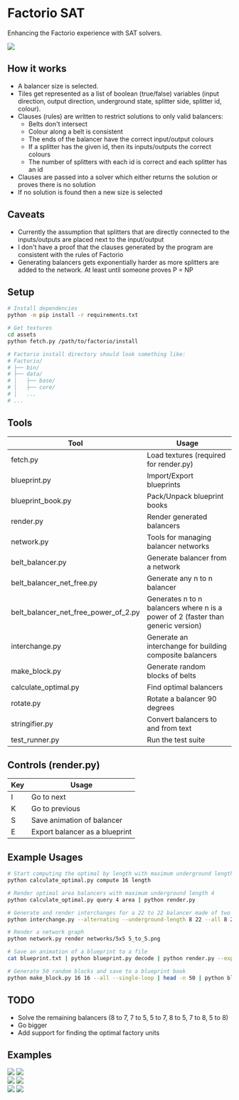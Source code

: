 # Factorio SAT
Enhancing the Factorio experience with SAT solvers.

![](/pictures/diagram.png)

## How it works
 * A balancer size is selected. 
 * Tiles get represented as a list of boolean (true/false) variables (input direction, output direction, underground state, splitter side, splitter id, colour).
 * Clauses (rules) are written to restrict solutions to only valid balancers:
   * Belts don't intersect
   * Colour along a belt is consistent
   * The ends of the balancer have the correct input/output colours
   * If a splitter has the given id, then its inputs/outputs the correct colours
   * The number of splitters with each id is correct and each splitter has an id
 * Clauses are passed into a solver which either returns the solution or proves there is no solution
 * If no solution is found then a new size is selected

## Caveats
 * Currently the assumption that splitters that are directly connected to the inputs/outputs are placed next to the input/output
 * I don't have a proof that the clauses generated by the program are consistent with the rules of Factorio
 * Generating balancers gets exponentially harder as more splitters are added to the network. At least until someone proves P = NP

## Setup
```bash
# Install dependencies
python -m pip install -r requirements.txt

# Get textures
cd assets
python fetch.py /path/to/factorio/install

# Factorio install directory should look something like:
# Factorio/
# ├── bin/
# ├── data/
# │   ├── base/
# │   ├── core/
# │   ...
# ...
```

## Tools

| Tool                                 | Usage                                                                            |
| ------------------------------------ | -------------------------------------------------------------------------------- |
| fetch.py                             | Load textures (required for render.py)                                           |
| blueprint.py                         | Import/Export blueprints                                                         |
| blueprint_book.py                    | Pack/Unpack blueprint books                                                      |
| render.py                            | Render generated balancers                                                       |
| network.py                           | Tools for managing balancer networks                                             |
| belt_balancer.py                     | Generate balancer from a network                                                 |
| belt_balancer_net_free.py            | Generate any n to n balancer                                                     |
| belt_balancer_net_free_power_of_2.py | Generates n to n balancers where n is a power of 2 (faster than generic version) |
| interchange.py                       | Generate an interchange for building composite balancers                         |
| make_block.py                        | Generate random blocks of belts                                                  |
| calculate_optimal.py                 | Find optimal balancers                                                           |
| rotate.py                            | Rotate a balancer 90 degrees                                                     |
| stringifier.py                       | Convert balancers to and from text                                               |
| test_runner.py                       | Run the test suite                                                               |

## Controls (render.py)
| Key | Usage                          |
| --- | ------------------------------ |
| I   | Go to next                     |
| K   | Go to previous                 |
| S   | Save animation of balancer     |
| E   | Export balancer as a blueprint |

## Example Usages
```bash
# Start computing the optimal by length with maximum underground length of 16
python calculate_optimal.py compute 16 length

# Render optimal area balancers with maximum underground length 4
python calculate_optimal.py query 4 area | python render.py

# Generate and render interchanges for a 22 to 22 balancer made of two 11 to 11 balancers
python interchange.py --alternating --underground-length 8 22 --all 8 22 | python render.py

# Render a network graph
python network.py render networks/5x5 5_to_5.png

# Save an animation of a blueprint to a file
cat blueprint.txt | python blueprint.py decode | python render.py --export-all

# Generate 50 random blocks and save to a blueprint book
python make_block.py 16 16 --all --single-loop | head -n 50 | python blueprint.py encode | python blueprint_book.py pack --label "Blocks" > blueprint_book.txt
```

## TODO
 * Solve the remaining balancers (8 to 7, 7 to 5, 5 to 7, 8 to 5, 7 to 8, 5 to 8)
 * Go bigger
 * Add support for finding the optimal factory units

## Examples
![](/pictures/2to3.gif)
![](/pictures/6to6.gif)\
![](/pictures/4to4_corner.gif)
![](/pictures/6to6_corner.gif)\
![](/pictures/interchange.gif)
![](/pictures/block.gif)
